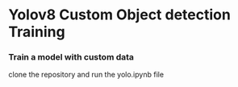 # Yolov8 Custom Object detection Training

### Train a model with custom data 
clone the repository and run the yolo.ipynb file